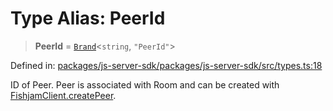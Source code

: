 # Type Alias: PeerId

> **PeerId** = [`Brand`](Brand.md)\<`string`, `"PeerId"`\>

Defined in: [packages/js-server-sdk/packages/js-server-sdk/src/types.ts:18](https://github.com/fishjam-cloud/js-server-sdk/blob/47c214593e589512a3ba31be9d92be66ca83da9a/packages/js-server-sdk/src/types.ts#L18)

ID of Peer. Peer is associated with Room and can be created with [FishjamClient.createPeer](../classes/FishjamClient.md#createpeer).
